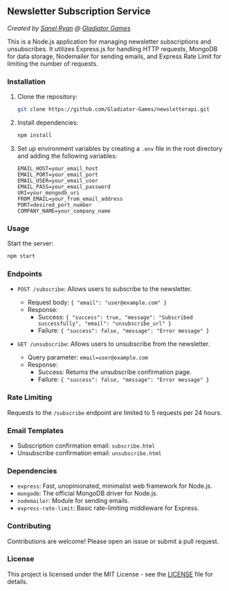 ## Newsletter Subscription Service

_Created by [Sanel Ryan](https://github.com/SanelRyan) @ [Gladiator Games](https://gladiatorgames.xyz)_

This is a Node.js application for managing newsletter subscriptions and unsubscribes. It utilizes Express.js for handling HTTP requests, MongoDB for data storage, Nodemailer for sending emails, and Express Rate Limit for limiting the number of requests.

### Installation

1. Clone the repository:

    ```bash
    git clone https://github.com/Gladiator-Games/newsletterapi.git
    ```

2. Install dependencies:

    ```bash
    npm install
    ```

3. Set up environment variables by creating a `.env` file in the root directory and adding the following variables:

    ```
    EMAIL_HOST=your_email_host
    EMAIL_PORT=your_email_port
    EMAIL_USER=your_email_user
    EMAIL_PASS=your_email_password
    URI=your_mongodb_uri
    FROM_EMAIL=your_from_email_address
    PORT=desired_port_number
    COMPANY_NAME=your_company_name
    ```

### Usage

Start the server:

```bash
npm start
```

### Endpoints

-   `POST /subscribe`: Allows users to subscribe to the newsletter.

    -   Request body: `{ "email": "user@example.com" }`
    -   Response:
        -   Success: `{ "success": true, "message": "Subscribed successfully", "email": "unsubscribe_url" }`
        -   Failure: `{ "success": false, "message": "Error message" }`

-   `GET /unsubscribe`: Allows users to unsubscribe from the newsletter.
    -   Query parameter: `email=user@example.com`
    -   Response:
        -   Success: Returns the unsubscribe confirmation page.
        -   Failure: `{ "success": false, "message": "Error message" }`

### Rate Limiting

Requests to the `/subscribe` endpoint are limited to 5 requests per 24 hours.

### Email Templates

-   Subscription confirmation email: `subscribe.html`
-   Unsubscribe confirmation email: `unsubscribe.html`

### Dependencies

-   `express`: Fast, unopinionated, minimalist web framework for Node.js.
-   `mongodb`: The official MongoDB driver for Node.js.
-   `nodemailer`: Module for sending emails.
-   `express-rate-limit`: Basic rate-limiting middleware for Express.

### Contributing

Contributions are welcome! Please open an issue or submit a pull request.

### License

This project is licensed under the MIT License - see the [LICENSE](LICENSE) file for details.
